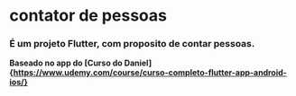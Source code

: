 # contator de pessoas

### É um projeto Flutter, com proposito de contar pessoas.
**Baseado no app do [Curso do Daniel]{https://www.udemy.com/course/curso-completo-flutter-app-android-ios/}**
